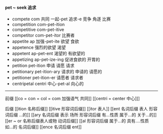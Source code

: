 #### pet ~ seek 追求

- compete com 共同 一起-pet 追求-e 竞争 角逐 比赛 
- competition com-pet-ition 
- competitive com-pet-itive
- competitor com-pet-itor 比赛者
- appetite ap 加强-pet-ite 欲望 食欲
- appetence 强烈的欲望 渴望
- appetent ap-pet-ent 渴望的 有欲望的
- appetizing ap-pet-ize-ing 促进食欲的 开胃的
- petition pet-ition 申请 请愿 请求
- petitionary pet-ition-ary 请求的 申请的 请愿的
- petitioner pet-ition-er 请愿者 请求者
- centripetal centri 中心-pet-al 向心的

---
前缀
[[co = con  = col = com  加强语气 共同]]
[[centri  = center 中心]]]

后缀
[[ition 名称后缀]]
[[itive 形容词后缀]]
[[itor 表人]]
[[ent 名词后缀  表人 形容词后缀 ...的]]
[[ary 名词后缀 表示 场所  形容词后缀 有...性质 属于...的 关于...的]]
[[er  ~ or 名称后缀表人或物 动词后缀]]
[[al 形容词后缀   属于...的  具有....性质  如...的   名词后缀]]
[[ence 名词后缀  ent]]
